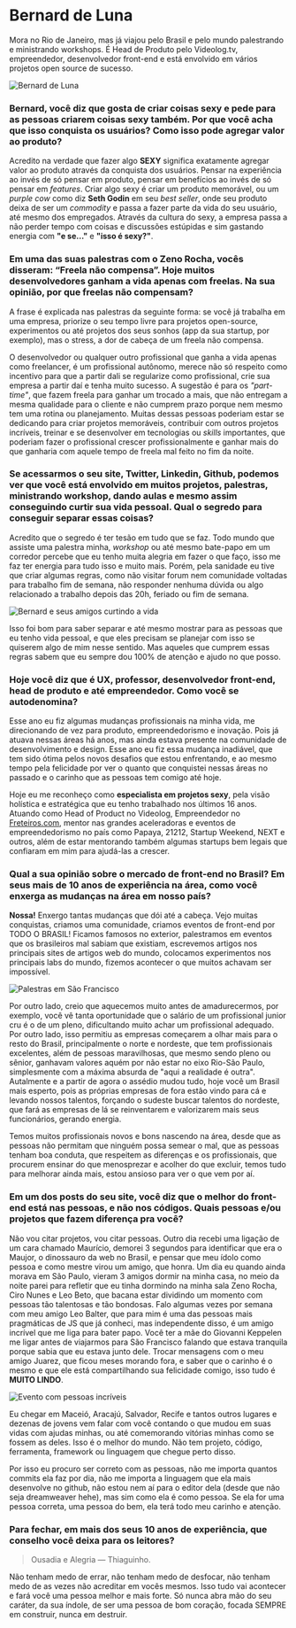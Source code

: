 # Bernard de Luna

Mora no Rio de Janeiro, mas já viajou pelo Brasil e pelo mundo palestrando e ministrando workshops. É Head de Produto pelo Videolog.tv, empreendedor, desenvolvedor front-end e está envolvido em vários projetos open source de sucesso.

![Bernard de Luna](http://www.uxdev.com.br/who/img/bernard-de-luna/destaque.jpg)

### Bernard, você diz que gosta de criar coisas sexy e pede para as pessoas criarem coisas sexy também. Por que você acha que isso conquista os usuários? Como isso pode agregar valor ao produto?

Acredito na verdade que fazer algo **SEXY** significa exatamente agregar valor ao produto através da conquista dos usuários. Pensar na experiência ao invés de só pensar em produto, pensar em benefícios ao invés de só pensar em _features_. Criar algo sexy é criar um produto memorável, ou um _purple cow_ como diz **Seth Godin** em seu _best seller_, onde seu produto deixa de ser um _commodity_ e passa a fazer parte da vida do seu usuário, até mesmo dos empregados. Através da cultura do sexy, a empresa passa a não perder tempo com coisas e discussões estúpidas e sim gastando energia com **"e se..."** e **"isso é sexy?"**.

### Em uma das suas palestras com o Zeno Rocha, vocês disseram: “Freela não compensa”. Hoje muitos desenvolvedores ganham a vida apenas com freelas. Na sua opinião, por que freelas não compensam?

A frase é explicada nas palestras da seguinte forma: se você já trabalha em uma empresa, priorize o seu tempo livre para projetos open-source, experimentos ou até projetos dos seus sonhos (app da sua startup, por exemplo), mas o stress, a dor de cabeça de um freela não compensa.

O desenvolvedor ou qualquer outro profissional que ganha a vida apenas como freelancer, é um profissional autônomo, merece não só respeito como incentivo para que a partir dali se regularize como profissional, crie sua empresa a partir daí e tenha muito sucesso. A sugestão é para os _"part-time"_, que fazem freela para ganhar um trocado a mais, que não entregam a mesma qualidade para o cliente e não cumprem prazo porque nem mesmo tem uma rotina ou planejamento. Muitas dessas pessoas poderiam estar se dedicando para criar projetos memoráveis, contribuir com outros projetos incríveis, treinar e se desenvolver em tecnologias ou _skills_ importantes, que poderiam fazer o profissional crescer profissionalmente e ganhar mais do que ganharia com aquele tempo de freela mal feito no fim da noite.

### Se acessarmos o seu site, Twitter, Linkedin, Github, podemos ver que você está envolvido em muitos projetos, palestras, ministrando workshop, dando aulas e mesmo assim conseguindo curtir sua vida pessoal. Qual o segredo para conseguir separar essas coisas?

Acredito que o segredo é ter tesão em tudo que se faz. Todo mundo que assiste uma palestra minha, _workshop_ ou até mesmo bate-papo em um corredor percebe que eu tenho muita alegria em fazer o que faço, isso me faz ter energia para tudo isso e muito mais. Porém, pela sanidade eu tive que criar algumas regras, como não visitar forum nem comunidade voltadas para trabalho fim de semana, não responder nenhuma dúvida ou algo relacionado a trabalho depois das 20h, feriado ou fim de semana.

![Bernard e seus amigos curtindo a vida](http://www.uxdev.com.br/who/img/bernard-de-luna/1.jpg)

Isso foi bom para saber separar e até mesmo mostrar para as pessoas que eu tenho vida pessoal, e que eles precisam se planejar com isso se quiserem algo de mim nesse sentido. Mas aqueles que cumprem essas regras sabem que eu sempre dou 100% de atenção e ajudo no que posso.

### Hoje você diz que é UX, professor, desenvolvedor front-end, head de produto e até empreendedor. Como você se autodenomina?

Esse ano eu fiz algumas mudanças profissionais na minha vida, me direcionando de vez para produto, empreendedorismo e inovação. Pois já atuava nessas áreas há anos, mas ainda estava presente na comunidade de desenvolvimento e design. Esse ano eu fiz essa mudança inadiável, que tem sido ótima pelos novos desafios que estou enfrentando, e ao mesmo tempo pela felicidade por ver o quanto que conquistei nessas áreas no passado e o carinho que as pessoas tem comigo até hoje.

Hoje eu me reconheço como **especialista em projetos sexy**, pela visão holística e estratégica que eu tenho trabalhado nos últimos 16 anos. Atuando como Head of Product no Videolog, Empreendedor no [Freteiros.com](http://www.freteiros.com), mentor nas grandes aceleradoras e eventos de empreendedorismo no país como Papaya, 21212, Startup Weekend, NEXT e outros, além de estar mentorando também algumas startups bem legais que confiaram em mim para ajudá-las a crescer.

### Qual a sua opinião sobre o mercado de front-end no Brasil? Em seus mais de 10 anos de experiência na área, como você enxerga as mudanças na área em nosso país?

**Nossa!** Enxergo tantas mudanças que dói até a cabeça. Vejo muitas conquistas, criamos uma comunidade, criamos eventos de front-end por TODO O BRASIL! Ficamos famosos no exterior, palestramos em eventos que os brasileiros mal sabiam que existiam, escrevemos artigos nos principais sites de artigos web do mundo, colocamos experimentos nos principais labs do mundo, fizemos acontecer o que muitos achavam ser impossível.

![Palestras em São Francisco](http://www.uxdev.com.br/who/img/bernard-de-luna/2.jpg)

Por outro lado, creio que aquecemos muito antes de amadurecermos, por exemplo, você vê tanta oportunidade que o salário de um profissional junior cru é o de um pleno, dificultando muito achar um profissional adequado. Por outro lado, isso permitiu as empresas começarem a olhar mais para o resto do Brasil, principalmente o norte e nordeste, que tem profissionais excelentes, além de pessoas maravilhosas, que mesmo sendo pleno ou sênior, ganhavam valores aquém por não estar no eixo Rio-São Paulo, simplesmente com a máxima absurda de "aqui a realidade é outra". Autalmente e a partir de agora o assédio mudou tudo, hoje você um Brasil mais esperto, pois as próprias empresas de fora estão vindo para cá e levando nossos talentos, forçando o sudeste buscar talentos do nordeste, que fará as empresas de lá se reinventarem e valorizarem mais seus funcionários, gerando energia.

Temos muitos profissionais novos e bons nascendo na área, desde que as pessoas não permitam que ninguém possa semear o mal, que as pessoas tenham boa conduta, que respeitem as diferenças e os profissionais, que procurem ensinar do que menosprezar e acolher do que excluir, temos tudo para melhorar ainda mais, estou ansioso para ver o que vem por aí.

### Em um dos posts do seu site, você diz que o melhor do front-end está nas pessoas, e não nos códigos. Quais pessoas e/ou projetos que fazem diferença pra você?

Não vou citar projetos, vou citar pessoas. Outro dia recebi uma ligação de um cara chamado Maurício, demorei 3 segundos para identificar que era o Maujor, o dinossauro da web no Brasil, e pensar que meu ídolo como pessoa e como mestre virou um amigo, que honra. Um dia eu quando ainda morava em São Paulo, vieram 3 amigos dormir na minha casa, no meio da noite parei para refletir que eu tinha dormindo na minha sala Zeno Rocha, Ciro Nunes e Leo Beto, que bacana estar dividindo um momento com pessoas tão talentosas e tão bondosas. Falo algumas vezes por semana com meu amigo Leo Balter, que para mim é uma das pessoas mais pragmáticas de JS que já conheci, mas independente disso, é um amigo incrível que me liga para bater papo. Você ter a mãe do Giovanni Keppelen me ligar antes de viajarmos para São Francisco falando que estava tranquila porque sabia que eu estava junto dele. Trocar mensagens com o meu amigo Juarez, que ficou meses morando fora, e saber que o carinho é o mesmo e que ele está compartilhando sua felicidade comigo, isso tudo é **MUITO LINDO**.

![Evento com pessoas incríveis](http://www.uxdev.com.br/who/img/bernard-de-luna/3.jpg)

Eu chegar em Maceió, Aracajú, Salvador, Recife e tantos outros lugares e dezenas de jovens vem falar com você contando o que mudou em suas vidas com ajudas minhas, ou até comemorando vitórias minhas como se fossem as deles. Isso é o melhor do mundo. Não tem projeto, código, ferramenta, framework ou linguagem que chegue perto disso.

Por isso eu procuro ser correto com as pessoas, não me importa quantos commits ela faz por dia, não me importa a linguagem que ela mais desenvolve no github, não estou nem aí para o editor dela (desde que não seja dreamweaver hehe), mas sim como ela é como pessoa. Se ela for uma pessoa correta, uma pessoa do bem, ela terá todo meu carinho e atenção.

### Para fechar, em mais dos seus 10 anos de experiência, que conselho você deixa para os leitores?

> Ousadia e Alegria — Thiaguinho.

Não tenham medo de errar, não tenham medo de desfocar, não tenham medo de as vezes não acreditar em vocês mesmos. Isso tudo vai acontecer e fará você uma pessoa melhor e mais forte. Só nunca abra mão do seu caráter, da sua índole, de ser uma pessoa de bom coração, focada SEMPRE em construir, nunca em destruir.